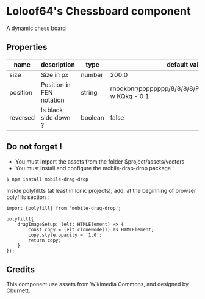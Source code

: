 # Loloof64's Chessboard component

A dynamic chess board

## Properties

| name      | description              | type       | default value                                            |
| --------- | ------------------------ | ---------- | -------------------------------------------------------- |
| size      | Size in px               | number     | 200.0                                                    |
| position  | Position in FEN notation | string     | rnbqkbnr/pppppppp/8/8/8/8/PPPPPPPP/RNBQKBNR w KQkq - 0 1 |
| reversed  | Is black side down ?     | boolean    | false                                                    |

## Do not forget !

* You must import the assets from the folder $project/assets/vectors
* You must install and configure the mobile-drap-drop package :

```
$ npm install mobile-drag-drop
```

Inside polyfill.ts (at least in Ionic projects), add, at the beginning of browser polyfills section :

```
import {polyfill} from 'mobile-drag-drop';

polyfill({
    dragImageSetup: (elt: HTMLElement) => {
        const copy = (elt.cloneNode()) as HTMLElement;
        copy.style.opacity = '1.0';
        return copy;
    }
});
```

## Credits

This component use assets from Wikimedia Commons, and designed by Cburnett.